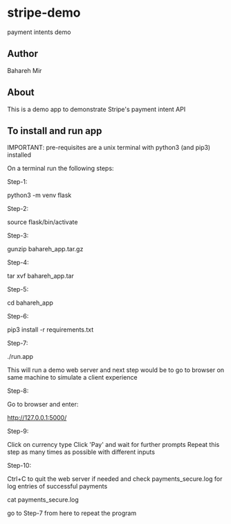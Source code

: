 # stripe-demo
payment intents demo

Author
------
Bahareh Mir

About
-----
This is a demo app to demonstrate Stripe's payment intent API

To install and run app
----------------------
IMPORTANT: pre-requisites are a unix terminal with python3 (and pip3) installed

On a terminal run the following steps:

Step-1:

python3 -m venv flask

Step-2:

source flask/bin/activate

Step-3:

gunzip bahareh_app.tar.gz

Step-4:

tar xvf bahareh_app.tar

Step-5:

cd bahareh_app

Step-6:

pip3 install -r requirements.txt

Step-7:

./run.app

This will run a demo web server and next step would be to go to browser on same machine to simulate a client experience

Step-8:

Go to browser and enter: 

http://127.0.0.1:5000/

Step-9:

Click on currency type
Click 'Pay' and wait for further prompts
Repeat this step as many times as possible with different inputs

Step-10:

Ctrl+C to quit the web server if needed and check payments_secure.log for log entries of successful payments

cat payments_secure.log

go to Step-7 from here to repeat the program
